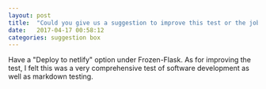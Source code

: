 ```yaml
---
layout: post
title:  "Could you give us a suggestion to improve this test or the job posting?"
date:   2017-04-17 00:58:12
categories: suggestion box
---
```


Have a "Deploy to netlify" option under Frozen-Flask. As for improving the test, I felt this was a very comprehensive test of software development as well as markdown testing.

